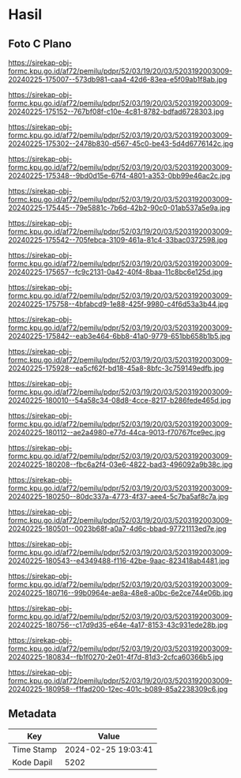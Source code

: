 # Hasil

## Foto C Plano

https://sirekap-obj-formc.kpu.go.id/af72/pemilu/pdpr/52/03/19/20/03/5203192003009-20240225-175007--573db981-caa4-42d6-83ea-e5f09ab1f8ab.jpg

https://sirekap-obj-formc.kpu.go.id/af72/pemilu/pdpr/52/03/19/20/03/5203192003009-20240225-175152--767bf08f-c10e-4c81-8782-bdfad6728303.jpg

https://sirekap-obj-formc.kpu.go.id/af72/pemilu/pdpr/52/03/19/20/03/5203192003009-20240225-175302--2478b830-d567-45c0-be43-5d4d6776142c.jpg

https://sirekap-obj-formc.kpu.go.id/af72/pemilu/pdpr/52/03/19/20/03/5203192003009-20240225-175348--9bd0d15e-67f4-4801-a353-0bb99e46ac2c.jpg

https://sirekap-obj-formc.kpu.go.id/af72/pemilu/pdpr/52/03/19/20/03/5203192003009-20240225-175445--79e5881c-7b6d-42b2-90c0-01ab537a5e9a.jpg

https://sirekap-obj-formc.kpu.go.id/af72/pemilu/pdpr/52/03/19/20/03/5203192003009-20240225-175542--705febca-3109-461a-81c4-33bac0372598.jpg

https://sirekap-obj-formc.kpu.go.id/af72/pemilu/pdpr/52/03/19/20/03/5203192003009-20240225-175657--fc9c2131-0a42-40f4-8baa-11c8bc6e125d.jpg

https://sirekap-obj-formc.kpu.go.id/af72/pemilu/pdpr/52/03/19/20/03/5203192003009-20240225-175758--4bfabcd9-1e88-425f-9980-c4f6d53a3b44.jpg

https://sirekap-obj-formc.kpu.go.id/af72/pemilu/pdpr/52/03/19/20/03/5203192003009-20240225-175842--eab3e464-6bb8-41a0-9779-651bb658b1b5.jpg

https://sirekap-obj-formc.kpu.go.id/af72/pemilu/pdpr/52/03/19/20/03/5203192003009-20240225-175928--ea5cf62f-bd18-45a8-8bfc-3c759149edfb.jpg

https://sirekap-obj-formc.kpu.go.id/af72/pemilu/pdpr/52/03/19/20/03/5203192003009-20240225-180010--54a58c34-08d8-4cce-8217-b286fede465d.jpg

https://sirekap-obj-formc.kpu.go.id/af72/pemilu/pdpr/52/03/19/20/03/5203192003009-20240225-180112--ae2a4980-e77d-44ca-9013-f70767fce9ec.jpg

https://sirekap-obj-formc.kpu.go.id/af72/pemilu/pdpr/52/03/19/20/03/5203192003009-20240225-180208--fbc6a2f4-03e6-4822-bad3-496092a9b38c.jpg

https://sirekap-obj-formc.kpu.go.id/af72/pemilu/pdpr/52/03/19/20/03/5203192003009-20240225-180250--80dc337a-4773-4f37-aee4-5c7ba5af8c7a.jpg

https://sirekap-obj-formc.kpu.go.id/af72/pemilu/pdpr/52/03/19/20/03/5203192003009-20240225-180501--0023b68f-a0a7-4d6c-bbad-97721113ed7e.jpg

https://sirekap-obj-formc.kpu.go.id/af72/pemilu/pdpr/52/03/19/20/03/5203192003009-20240225-180543--e4349488-f116-42be-9aac-823418ab4481.jpg

https://sirekap-obj-formc.kpu.go.id/af72/pemilu/pdpr/52/03/19/20/03/5203192003009-20240225-180716--99b0964e-ae8a-48e8-a0bc-6e2ce744e06b.jpg

https://sirekap-obj-formc.kpu.go.id/af72/pemilu/pdpr/52/03/19/20/03/5203192003009-20240225-180756--c17d9d35-e64e-4a17-8153-43c931ede28b.jpg

https://sirekap-obj-formc.kpu.go.id/af72/pemilu/pdpr/52/03/19/20/03/5203192003009-20240225-180834--fb1f0270-2e01-4f7d-81d3-2cfca60366b5.jpg

https://sirekap-obj-formc.kpu.go.id/af72/pemilu/pdpr/52/03/19/20/03/5203192003009-20240225-180958--f1fad200-12ec-401c-b089-85a2238309c6.jpg


## Metadata

| Key        | Value               |
| ---------- | ------------------- |
| Time Stamp | 2024-02-25 19:03:41 |
| Kode Dapil | 5202                |



